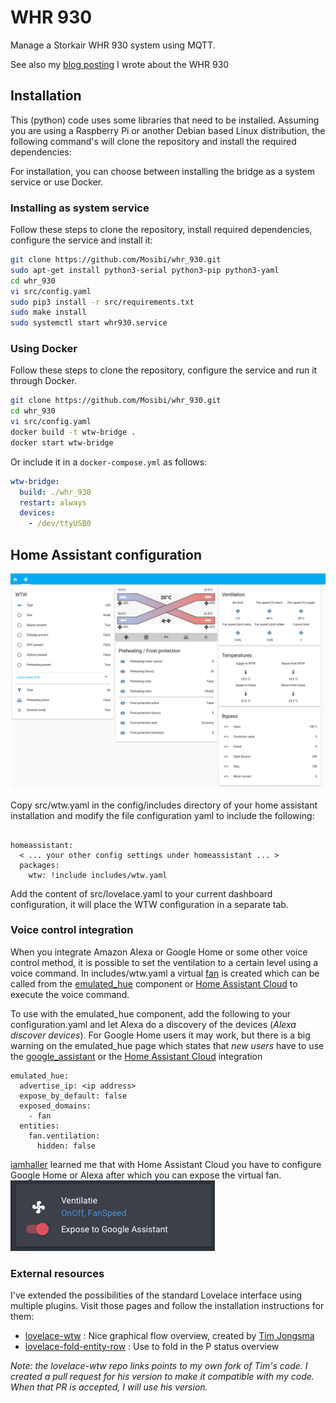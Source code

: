 # WHR 930

Manage a Storkair WHR 930 system using MQTT.

See also my [blog posting](https://blog.mosibi.nl/domotica/2017/12/31/control-a-storkair-zehnder-whr-930-ventilation-unit-using-mqtt.html) I wrote about the WHR 930

## Installation

This (python) code uses some libraries that need to be installed. Assuming you are using a Raspberry Pi or another Debian based Linux distribution, the following command's will clone the repository and install the required dependencies:

For installation, you can choose between installing the bridge as a system service or use Docker.

### Installing as system service

Follow these steps to clone the repository, install required dependencies, configure the service and install it:

```bash
git clone https://github.com/Mosibi/whr_930.git
sudo apt-get install python3-serial python3-pip python3-yaml
cd whr_930
vi src/config.yaml
sudo pip3 install -r src/requirements.txt
sudo make install
sudo systemctl start whr930.service
```

### Using Docker

Follow these steps to clone the repository, configure the service and run it through Docker.

```bash
git clone https://github.com/Mosibi/whr_930.git
cd whr_930
vi src/config.yaml
docker build -t wtw-bridge .
docker start wtw-bridge
```

Or include it in a `docker-compose.yml` as follows:

```yaml
wtw-bridge:
  build: ./whr_930
  restart: always
  devices:
    - /dev/ttyUSB0
```

## Home Assistant configuration

![Image](images/ha-screenshot.png)

Copy src/wtw.yaml in the config/includes directory of your home assistant installation and modify the file configuration yaml to include the following:

```lang=yaml

homeassistant:
  < ... your other config settings under homeassistant ... >
  packages:
    wtw: !include includes/wtw.yaml

```

Add the content of src/lovelace.yaml to your current dashboard configuration, it will place the WTW configuration in a separate tab.

### Voice control integration

When you integrate Amazon Alexa or Google Home or some other voice control method, it is possible to set the ventilation to a certain level using a voice command. In includes/wtw.yaml a virtual [fan](https://www.home-assistant.io/integrations/fan.mqtt) is created which can be called from the [emulated_hue](https://www.home-assistant.io/integrations/emulated_hue/) component or [Home Assistant Cloud](https://www.nabucasa.com/) to execute the voice command.

To use with the emulated_hue component, add the following to your configuration.yaml and let Alexa do a discovery of the devices (_Alexa discover devices_). For Google Home users it may work, but there is a big warning on the emulated_hue page which states that _new users_ have to use the [google_assistant](https://www.home-assistant.io/integrations/google_assistant/) or the [Home Assistant Cloud](https://www.home-assistant.io/integrations/cloud) integration

```lang=yaml
emulated_hue:
  advertise_ip: <ip address>
  expose_by_default: false
  exposed_domains:
    - fan
  entities:
    fan.ventilation:
      hidden: false
```

[iamhaller](https://github.com/iamhaller) learned me that with Home Assistant Cloud you have to configure Google Home or Alexa after which you can expose the virtual fan.
![Image](images/ha-cloud-ventilation.png)

### External resources

I've extended the possibilities of the standard Lovelace interface using multiple plugins. Visit those pages and follow the installation instructions for them:

- [lovelace-wtw](https://github.com/Mosibi/lovelace-wtw/tree/mosibi) : Nice graphical flow overview, created by [Tim Jongsma](https://github.com/timjong93)
- [lovelace-fold-entity-row](https://github.com/thomasloven/lovelace-fold-entity-row) : Use to fold in the P status overview

_Note: the lovelace-wtw repo links points to my own fork of Tim's code. I created a pull request for his version to make it compatible with my code. When that PR is accepted, I will use his version._

